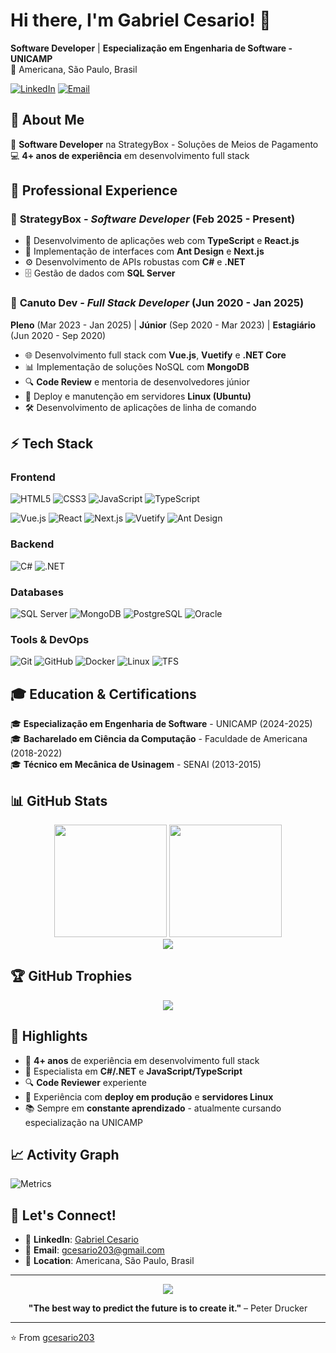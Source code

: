 # Hi there, I'm Gabriel Cesario! 👋

**Software Developer** | **Especialização em Engenharia de Software - UNICAMP**  
📍 Americana, São Paulo, Brasil

[![LinkedIn](https://img.shields.io/badge/LinkedIn-0077B5?style=for-the-badge&logo=linkedin&logoColor=white)](https://www.linkedin.com/in/gabriel-cesario-04784ab2)
[![Email](https://img.shields.io/badge/Email-D14836?style=for-the-badge&logo=gmail&logoColor=white)](mailto:gcesario203@gmail.com)

## 🚀 About Me

💼 **Software Developer** na StrategyBox - Soluções de Meios de Pagamento  
💻 **4+ anos de experiência** em desenvolvimento full stack  


## 💼 Professional Experience

### 🏢 **StrategyBox** - *Software Developer* (Feb 2025 - Present)
- 🚀 Desenvolvimento de aplicações web com **TypeScript** e **React.js**
- 🎨 Implementação de interfaces com **Ant Design** e **Next.js**
- ⚙️ Desenvolvimento de APIs robustas com **C#** e **.NET**
- 🗄️ Gestão de dados com **SQL Server**

### 🏢 **Canuto Dev** - *Full Stack Developer* (Jun 2020 - Jan 2025)
**Pleno** (Mar 2023 - Jan 2025) | **Júnior** (Sep 2020 - Mar 2023) | **Estagiário** (Jun 2020 - Sep 2020)
- 🌐 Desenvolvimento full stack com **Vue.js**, **Vuetify** e **.NET Core**
- 📊 Implementação de soluções NoSQL com **MongoDB**
- 🔍 **Code Review** e mentoria de desenvolvedores júnior
- 🐧 Deploy e manutenção em servidores **Linux (Ubuntu)**
- 🛠️ Desenvolvimento de aplicações de linha de comando

## ⚡ Tech Stack

### **Frontend**
![HTML5](https://img.shields.io/badge/HTML5-E34F26?style=for-the-badge&logo=html5&logoColor=white)
![CSS3](https://img.shields.io/badge/CSS3-1572B6?style=for-the-badge&logo=css3&logoColor=white)
![JavaScript](https://img.shields.io/badge/JavaScript-323330?style=for-the-badge&logo=javascript&logoColor=F7DF1E)
![TypeScript](https://img.shields.io/badge/TypeScript-007ACC?style=for-the-badge&logo=typescript&logoColor=white)

![Vue.js](https://img.shields.io/badge/Vue.js-35495E?style=for-the-badge&logo=vue.js&logoColor=4FC08D)
![React](https://img.shields.io/badge/React-20232A?style=for-the-badge&logo=react&logoColor=61DAFB)
![Next.js](https://img.shields.io/badge/Next.js-000000?style=for-the-badge&logo=next.js&logoColor=white)
![Vuetify](https://img.shields.io/badge/Vuetify-1867C0?style=for-the-badge&logo=vuetify&logoColor=white)
![Ant Design](https://img.shields.io/badge/Ant%20Design-0170FE?style=for-the-badge&logo=ant-design&logoColor=white)

### **Backend**
![C#](https://img.shields.io/badge/C%23-239120?style=for-the-badge&logo=c-sharp&logoColor=white)
![.NET](https://img.shields.io/badge/.NET-5C2D91?style=for-the-badge&logo=.net&logoColor=white)

### **Databases**
![SQL Server](https://img.shields.io/badge/Microsoft%20SQL%20Server-CC2927?style=for-the-badge&logo=microsoft%20sql%20server&logoColor=white)
![MongoDB](https://img.shields.io/badge/MongoDB-4EA94B?style=for-the-badge&logo=mongodb&logoColor=white)
![PostgreSQL](https://img.shields.io/badge/PostgreSQL-316192?style=for-the-badge&logo=postgresql&logoColor=white)
![Oracle](https://img.shields.io/badge/Oracle-F80000?style=for-the-badge&logo=oracle&logoColor=white)

### **Tools & DevOps**
![Git](https://img.shields.io/badge/GIT-E44C30?style=for-the-badge&logo=git&logoColor=white)
![GitHub](https://img.shields.io/badge/GitHub-100000?style=for-the-badge&logo=github&logoColor=white)
![Docker](https://img.shields.io/badge/Docker-2496ED?style=for-the-badge&logo=docker&logoColor=white)
![Linux](https://img.shields.io/badge/Linux-FCC624?style=for-the-badge&logo=linux&logoColor=black)
![TFS](https://img.shields.io/badge/TFS-0078D4?style=for-the-badge&logo=azure-devops&logoColor=white)

## 🎓 Education & Certifications

🎓 **Especialização em Engenharia de Software** - UNICAMP (2024-2025)  
🎓 **Bacharelado em Ciência da Computação** - Faculdade de Americana (2018-2022)  
🎓 **Técnico em Mecânica de Usinagem** - SENAI (2013-2015)  

## 📊 GitHub Stats

<div align="center">
  <img height="180em" src="https://github-readme-stats.vercel.app/api?username=gcesario203&count_private=true&show_icons=true&theme=dark&hide_border=true" />
  <img height="180em" src="https://github-readme-stats.vercel.app/api/top-langs/?username=gcesario203&langs_count=8&hide=hlsl,shaderlab&theme=dark&hide_border=true&layout=compact" />
</div>

<div align="center">
  <img src="https://github-readme-streak-stats.herokuapp.com/?user=gcesario203&theme=dark&hide_border=true" />
</div>

## 🏆 GitHub Trophies
<div align="center">
  <img src="https://github-profile-trophy.vercel.app/?username=gcesario203&theme=darkhub&no-frame=true&margin-w=15" />
</div>

## 🌟 Highlights

- 💼 **4+ anos** de experiência em desenvolvimento full stack
- 🎯 Especialista em **C#/.NET** e **JavaScript/TypeScript**
- 🔍 **Code Reviewer** experiente
- 🚀 Experiência com **deploy em produção** e **servidores Linux**
- 📚 Sempre em **constante aprendizado** - atualmente cursando especialização na UNICAMP

## 📈 Activity Graph
![Metrics](https://metrics.lecoq.io/gcesario203)

## 🤝 Let's Connect!

- 💼 **LinkedIn**: [Gabriel Cesario](https://www.linkedin.com/in/gabriel-cesario-04784ab2)
- 📧 **Email**: [gcesario203@gmail.com](mailto:gcesario203@gmail.com)
- 📍 **Location**: Americana, São Paulo, Brasil

---

<div align="center">
  <img src="https://komarev.com/ghpvc/?username=gcesario203&color=blueviolet&style=flat-square&label=Profile+Views" />

  **"The best way to predict the future is to create it."** – Peter Drucker
</div>

---

⭐️ From [gcesario203](https://github.com/gcesario203)
